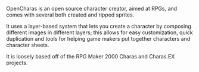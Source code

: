 OpenCharas is an open source character creator, aimed at RPGs, and comes with several both created and ripped sprites.

It uses a layer-based system that lets you create a character by composing different images in different layers; this allows for easy customization, quick duplication and tools for helping game makers put together characters and character sheets.

It is loosely based off of the RPG Maker 2000 Charas and Charas.EX projects.